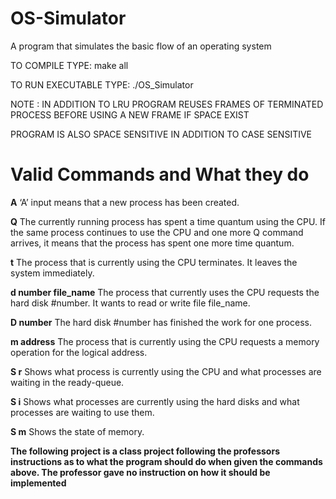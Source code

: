 # OS-Simulator
A program that simulates the basic flow of an operating system

 TO COMPILE TYPE: make all
 
 TO RUN EXECUTABLE TYPE: ./OS_Simulator

NOTE : IN ADDITION TO LRU PROGRAM REUSES FRAMES OF TERMINATED PROCESS BEFORE
       USING A NEW FRAME IF SPACE EXIST

PROGRAM IS ALSO SPACE SENSITIVE IN ADDITION TO CASE SENSITIVE

# Valid Commands and What they do 

**A**       ‘A’ input means that a new process has been created. 

**Q**       The currently running process has spent a time quantum using the CPU. If the same process continues to use the CPU and one more Q command arrives, it means that the process has spent one more time quantum.

**t**        The process that is currently using the CPU terminates. It leaves the system immediately. 

**d number file_name**      The process that currently uses the CPU requests the hard disk #number. It wants to read or write file file_name.

**D number**    The hard disk #number has finished the work for one process.

**m address**   The process that is currently using the CPU requests a memory operation for the logical address.

**S r**     Shows what process is currently using the CPU and what processes are waiting in the ready-queue. 

**S i**     Shows what processes are currently using the hard disks and what processes are waiting to use them. 

**S m**     Shows the state of memory. 


**The following project is a class project following the professors instructions as to  what the program should do when given the commands above. The professor gave no instruction on how it should be implemented**
